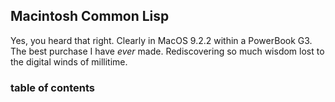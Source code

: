## Macintosh Common Lisp

Yes, you heard that right. Clearly in MacOS 9.2.2 within a PowerBook G3. The best purchase I have _ever_ made. Rediscovering so much wisdom lost to the digital winds of millitime.

### table of contents

